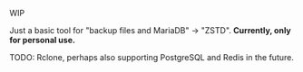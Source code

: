 WIP 

Just a basic tool for "backup files and MariaDB" -> "ZSTD". **Currently, only for personal use.** 

TODO: Rclone, perhaps also supporting PostgreSQL and Redis in the future.

